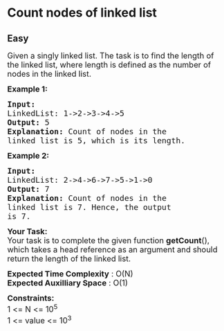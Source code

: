 # Count nodes of linked list
## Easy
<div class="problem-statement" style="user-select: auto;">
                <p style="user-select: auto;"></p><p style="user-select: auto;"><span style="font-size: 18px; user-select: auto;">Given a singly linked list. The task is to find the length of the linked list, where length is defined as the number of nodes in the linked list.</span></p>

<p style="user-select: auto;"><strong style="user-select: auto;"><span style="font-size: 18px; user-select: auto;">Example 1:</span></strong></p>

<pre style="position: relative; user-select: auto;"><strong style="user-select: auto;"><span style="font-size: 18px; user-select: auto;">Input:
</span></strong><span style="font-size: 18px; user-select: auto;">LinkedList: 1-&gt;2-&gt;3-&gt;4-&gt;5
<strong style="user-select: auto;">Output: </strong>5<strong style="user-select: auto;">
Explanation: </strong>Count of nodes in the 
linked list is 5, which is its length.</span>
<div class="open_grepper_editor" title="Edit &amp; Save To Grepper" style="user-select: auto;"></div></pre>

<p style="user-select: auto;"><strong style="user-select: auto;"><span style="font-size: 18px; user-select: auto;">Example 2:</span></strong></p>

<pre style="position: relative; user-select: auto;"><strong style="user-select: auto;"><span style="font-size: 18px; user-select: auto;">Input:
</span></strong><span style="font-size: 18px; user-select: auto;">LinkedList: 2-&gt;4-&gt;6-&gt;7-&gt;5-&gt;1-&gt;0
<strong style="user-select: auto;">Output: </strong>7<strong style="user-select: auto;">
Explanation: </strong>Count of nodes in the
linked list is 7. Hence, the output
is 7.</span><div class="open_grepper_editor" title="Edit &amp; Save To Grepper" style="user-select: auto;"></div></pre>

<p style="user-select: auto;"><span style="font-size: 18px; user-select: auto;"><strong style="user-select: auto;">Your Task:</strong><br style="user-select: auto;">
Your task is to complete the given function <strong style="user-select: auto;">getCount</strong>(), which takes a head reference as an argument and should return the length of the linked list.</span></p>

<p style="user-select: auto;"><span style="font-size: 18px; user-select: auto;"><strong style="user-select: auto;">Expected Time Complexity</strong> : O(N)<br style="user-select: auto;">
<strong style="user-select: auto;">Expected Auxilliary Space</strong> : O(1)</span></p>

<p style="user-select: auto;"><span style="font-size: 18px; user-select: auto;"><strong style="user-select: auto;">Constraints:</strong><br style="user-select: auto;">
1 &lt;= N &lt;= 10<sup style="user-select: auto;">5</sup><br style="user-select: auto;">
1 &lt;= value &lt;= 10<sup style="user-select: auto;">3</sup></span></p>

<p style="user-select: auto;">&nbsp;</p>
 <p style="user-select: auto;"></p>
            </div>